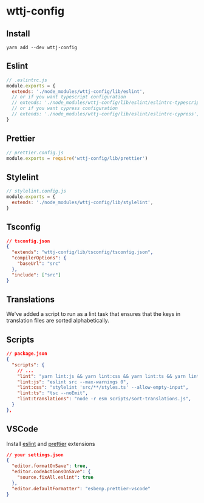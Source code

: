 # wttj-config

## Install

```
yarn add --dev wttj-config
```

## Eslint

```js
// .eslintrc.js
module.exports = {
  extends: './node_modules/wttj-config/lib/eslint',
  // or if you want typescript configuration
  // extends: './node_modules/wttj-config/lib/eslint/eslintrc-typescript',
  // or if you want cypress configuration
  // extends: './node_modules/wttj-config/lib/eslint/eslintrc-cypress',
}
```

## Prettier

```js
// prettier.config.js
module.exports = require('wttj-config/lib/prettier')
```

## Stylelint

```js
// stylelint.config.js
module.exports = {
  extends: './node_modules/wttj-config/lib/stylelint',
}
```

## Tsconfig

```json
// tsconfig.json
{
  "extends": "wttj-config/lib/tsconfig/tsconfig.json",
  "compilerOptions": {
    "baseUrl": "src"
  },
  "include": ["src"]
}
```

## Translations

We've added a script to run as a lint task that ensures that the keys in translation files are sorted alphabetically.

## Scripts

```json
// package.json
{
  "scripts": {
    // ...
    "lint": "yarn lint:js && yarn lint:css && yarn lint:ts && yarn lint:translations",
    "lint:js": "eslint src --max-warnings 0",
    "lint:css": "stylelint 'src/**/styles.ts' --allow-empty-input",
    "lint:ts": "tsc --noEmit",
    "lint:translations": "node -r esm scripts/sort-translations.js",
  }
},
```

## VSCode

Install [eslint](https://marketplace.visualstudio.com/items?itemName=dbaeumer.vscode-eslint) and [prettier](https://marketplace.visualstudio.com/items?itemName=esbenp.prettier-vscode) extensions

```json
// your settings.json
{
  "editor.formatOnSave": true,
  "editor.codeActionsOnSave": {
    "source.fixAll.eslint": true
  },
  "editor.defaultFormatter": "esbenp.prettier-vscode"
}
```
